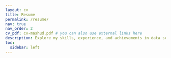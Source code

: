 ```yaml
---
layout: cv
title: Resume
permalink: /resume/
nav: true
nav_order: 2
cv_pdf: cv-mashud.pdf # you can also use external links here
description: Explore my skills, experience, and achievements in data science, machine learning, and software development. Download the full PDF to learn more.
toc:
  sidebar: left
---
```

